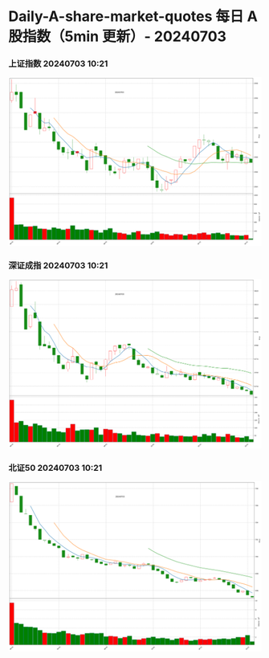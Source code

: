 
# Daily-A-share-market-quotes 每日 A 股指数（5min 更新）- 20240703

### 上证指数 20240703 10:21
![](./fig/2024/7/20240703-sh000001.png)

### 深证成指 20240703 10:21
![](./fig/2024/7/20240703-sz399001.png)

### 北证50 20240703 10:21
![](./fig/2024/7/20240703-bj899050.png)
